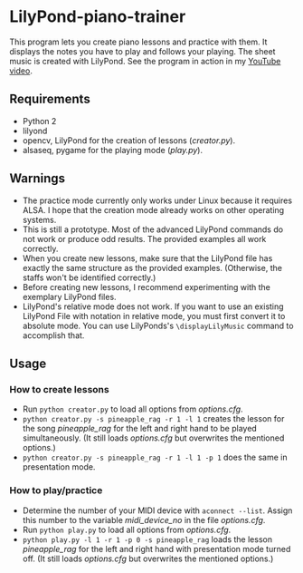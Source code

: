 # LilyPond-piano-trainer
This program lets you create piano lessons and practice with them. It displays the notes you have to play and follows your playing. The sheet music is created with LilyPond.
See the program in action in my [YouTube video]().


## Requirements
* Python 2
* lilyond
* opencv, LilyPond for the creation of lessons (*creator.py*).
* alsaseq, pygame for the playing mode (*play.py*).

## Warnings
* The practice mode currently only works under Linux because it requires ALSA. I hope that the creation mode already works on other operating systems.
* This is still a prototype. Most of the advanced LilyPond commands do not work or produce odd results. The provided examples all work correctly.
* When you create new lessons, make sure that the LilyPond file has exactly the same structure as the provided examples. (Otherwise, the staffs won't be identified correctly.)
* Before creating new lessons, I recommend experimenting with the exemplary LilyPond files.  
* LilyPond's relative mode does not work. If you want to use an existing LilyPond File with
notation in relative mode, you must first convert it to absolute mode. You can use LilyPonds's
`\displayLilyMusic` command to accomplish that.

## Usage
### How to create lessons
* Run `python creator.py` to load all options from *options.cfg*.
* `python creator.py -s pineapple_rag -r 1 -l 1` creates the lesson for the song *pineapple_rag* for the left and right hand to be played simultaneously. (It still loads *options.cfg* but overwrites the mentioned options.)
* `python creator.py -s pineapple_rag -r 1 -l 1 -p 1` does the same in presentation mode.

### How to play/practice
* Determine the number of your MIDI device with `aconnect --list`. Assign this number to the variable *midi_device_no* in the file *options.cfg*.
* Run `python play.py` to load all options from *options.cfg*.
* `python play.py -l 1 -r 1 -p 0 -s pineapple_rag` loads the lesson *pineapple_rag* for the left and right hand with presentation mode turned off. (It still loads *options.cfg* but overwrites the mentioned options.)
